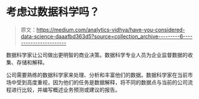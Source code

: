 # 考虑过数据科学吗？

> 原文：<https://medium.com/analytics-vidhya/have-you-considered-data-science-daaafbd363d5?source=collection_archive---------6----------------------->

数据科学家让公司做出更明智的商业决策。数据科学专业人员为企业监督数据的收集、存储和解释。

公司需要熟练的数据科学家来处理、分析和丰富他们的数据。数据科学家在当前市场中受到高度重视，因为他们的任务是数据解释，将不同的数据点与当前的公司流程进行比较，并编写概述业务预测或建议的报告。